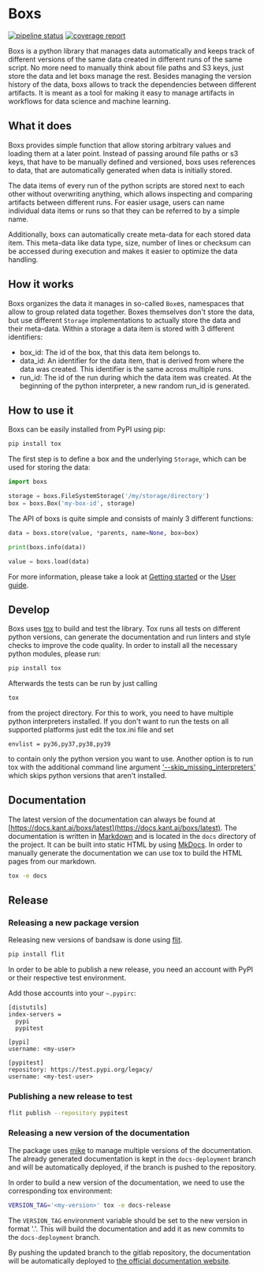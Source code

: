 # Boxs

 [![pipeline status](https://gitlab.com/kantai/boxs/badges/mainline/pipeline.svg)](https://gitlab.com/kantai/boxs/-/commits/mainline)
 [![coverage report](https://gitlab.com/kantai/boxs/badges/mainline/coverage.svg)](https://gitlab.com/kantai/boxs/-/commits/mainline)

Boxs is a python library that manages data automatically and keeps track of different
versions of the same data created in different runs of the same script. No more need to manually
think about file paths and S3 keys, just store the data and let boxs manage the rest.
Besides managing the version history of the data, boxs allows to track the dependencies between
different artifacts. It is meant as a tool for making it easy to manage artifacts in workflows
for data science and machine learning.

## What it does

Boxs provides simple function that allow storing arbitrary values and loading them at
a later point. Instead of passing around file paths or s3 keys, that have to be manually
defined and versioned, boxs uses references to data, that are automatically generated
when data is initially stored.

The data items of every run of the python scripts are stored next to each other without
overwriting anything, which allows inspecting and comparing artifacts between different
runs. For easier usage, users can name individual data items or runs so that they can
be referred to by a simple name.

Additionally, boxs can automatically create meta-data for each stored data item. This
meta-data like data type, size, number of lines or checksum can be accessed during
execution and makes it easier to optimize the data handling.

## How it works

Boxs organizes the data it manages in so-called `Box`es, namespaces that allow to group
related data together. Boxes themselves don't store the data, but use different `Storage`
implementations to actually store the data and their meta-data. Within a storage a data
item is stored with 3 different identifiers:

- box_id: The id of the box, that this data item belongs to.
- data_id: An identifier for the data item, that is derived from where the data was
  created. This identifier is the same across multiple runs.
- run_id: The id of the run during which the data item was created. At the beginning
  of the python interpreter, a new random run_id is generated.

## How to use it

Boxs can be easily installed from PyPI using pip:

```bash
pip install tox
```

The first step is to define a box and the underlying `Storage`, which can be used for
storing the data:

```python
import boxs

storage = boxs.FileSystemStorage('/my/storage/directory')
box = boxs.Box('my-box-id', storage)
```

The API of boxs is quite simple and consists of mainly 3 different functions:

```python
data = boxs.store(value, *parents, name=None, box=box)

print(boxs.info(data))

value = boxs.load(data)
```

For more information, please take a look at
[Getting started](https://docs.kant.ai/boxs/latest/getting_started/) or the
[User guide](https://docs.kant.ai/boxs/latest/user_guide/).

## Develop

Boxs uses [tox](https://tox.wiki/en/latest/index.html) to build and test the library.
Tox runs all tests on different python versions, can generate the documentation and run
linters and style checks to improve the code quality.
In order to install all the necessary python modules, please run:

```bash
pip install tox
```

Afterwards the tests can be run by just calling

```bash
tox
```

from the project directory. For this to work, you need to have multiple python
interpreters installed. If you don't want to run the tests on all supported platforms
just edit the tox.ini file and set
```
envlist = py36,py37,py38,py39
```
to contain only the python version you want to use. Another option is to run tox with
the additional command line argument
['--skip_missing_interpreters'](https://tox.wiki/en/latest/config.html#conf-skip_missing_interpreters)
which skips python versions that aren't installed.


## Documentation

The latest version of the documentation can always be found at
[https://docs.kant.ai/boxs/latest](https://docs.kant.ai/boxs/latest).
The documentation is written in [Markdown](https://daringfireball.net/projects/markdown/)
and is located in the `docs` directory of the project.
It can be built into static HTML by using [MkDocs](https://www.mkdocs.org/).
In order to manually generate the documentation we can use tox to build the HTML pages from our markdown.

```bash
tox -e docs
```

## Release

### Releasing a new package version

Releasing new versions of bandsaw is done using [flit](https://flit.readthedocs.io/en/latest/).

```bash
pip install flit
```

In order to be able to publish a new release, you need an account with PyPI or their
respective test environment.

Add those accounts into your `~.pypirc`:
```
[distutils]
index-servers =
  pypi
  pypitest

[pypi]
username: <my-user>

[pypitest]
repository: https://test.pypi.org/legacy/
username: <my-test-user>
```


### Publishing a new release to test

```bash
flit publish --repository pypitest
```

### Releasing a new version of the documentation

The package uses [mike](https://github.com/jimporter/mike)
to manage multiple versions of the documentation. The already generated documentation is kept
in the `docs-deployment` branch and will be automatically deployed, if the branch is pushed to
the repository.

In order to build a new version of the documentation, we need to use the corresponding tox environment:

```bash
VERSION_TAG='<my-version>' tox -e docs-release
```

The `VERSION_TAG` environment variable should be set to the new version in format '<major>.<minor>'.
This will build the documentation and add it as new commits to the `docs-deployment` branch.

By pushing the updated branch to the gitlab repository, the documentation will be automatically
deployed to [the official documentation website](https://docs.kant.ai/datastock).
